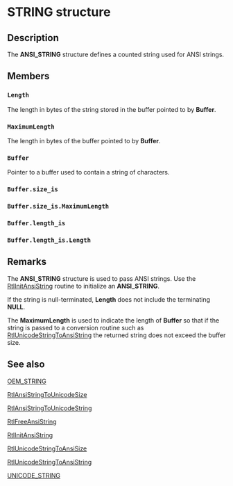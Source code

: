 # STRING structure

## Description

The **ANSI_STRING** structure defines a counted string used for ANSI strings.

## Members

### `Length`

The length in bytes of the string stored in the buffer pointed to by **Buffer**.

### `MaximumLength`

The length in bytes of the buffer pointed to by **Buffer**.

### `Buffer`

Pointer to a buffer used to contain a string of characters.

### `Buffer.size_is`

### `Buffer.size_is.MaximumLength`

### `Buffer.length_is`

### `Buffer.length_is.Length`

## Remarks

The **ANSI_STRING** structure is used to pass ANSI strings. Use the [RtlInitAnsiString](https://learn.microsoft.com/windows-hardware/drivers/ddi/content/wdm/nf-wdm-rtlinitansistring) routine to initialize an **ANSI_STRING**.

If the string is null-terminated, **Length** does not include the terminating **NULL**.

The **MaximumLength** is used to indicate the length of **Buffer** so that if the string is passed to a conversion routine such as [RtlUnicodeStringToAnsiString](https://learn.microsoft.com/windows-hardware/drivers/ddi/content/wdm/nf-wdm-rtlunicodestringtoansistring) the returned string does not exceed the buffer size.

## See also

[OEM_STRING](https://learn.microsoft.com/previous-versions/windows/hardware/drivers/ff558741(v=vs.85))

[RtlAnsiStringToUnicodeSize](https://learn.microsoft.com/windows-hardware/drivers/ddi/content/wdm/nf-wdm-rtlansistringtounicodesize)

[RtlAnsiStringToUnicodeString](https://learn.microsoft.com/windows-hardware/drivers/ddi/content/wdm/nf-wdm-rtlansistringtounicodestring)

[RtlFreeAnsiString](https://learn.microsoft.com/windows-hardware/drivers/ddi/content/wdm/nf-wdm-rtlfreeansistring)

[RtlInitAnsiString](https://learn.microsoft.com/windows-hardware/drivers/ddi/content/wdm/nf-wdm-rtlinitansistring)

[RtlUnicodeStringToAnsiSize](https://learn.microsoft.com/windows-hardware/drivers/ddi/content/wdm/nf-wdm-rtlunicodestringtoansisize)

[RtlUnicodeStringToAnsiString](https://learn.microsoft.com/windows-hardware/drivers/ddi/content/wdm/nf-wdm-rtlunicodestringtoansistring)

[UNICODE_STRING](https://learn.microsoft.com/windows/win32/api/ntdef/ns-ntdef-_unicode_string)